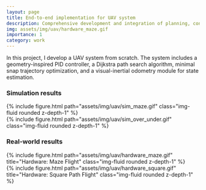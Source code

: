 ```yaml
---
layout: page
title: End-to-end implementation for UAV system
description: Comprehensive development and integration of planning, control, and VIO for UAVs
img: assets/img/uav/hardware_maze.gif
importance: 1
category: work
---
```


In this project, I develop a UAV system from scratch. The system includes a geometry-inspired PID controller, a Dijkstra path search algorithm, minimal snap trajectory optimization, and a visual-inertial odometry module for state estimation.

<h3>Simulation results</h3>
<div class="row">
  <div class="col-sm mt-3 mt-md-0">
    {% include figure.html path="assets/img/uav/sim_maze.gif" class="img-fluid rounded z-depth-1" %}
  </div>
  <div class="col-sm mt-3 mt-md-0">
    {% include figure.html path="assets/img/uav/sim_over_under.gif" class="img-fluid rounded z-depth-1" %}
  </div>
</div>

<h3>Real-world results</h3>
<div class="row">
  <div class="col-sm mt-3 mt-md-0">
    {% include figure.html path="assets/img/uav/hardware_maze.gif" title="Hardware: Maze Flight" class="img-fluid rounded z-depth-1" %}
  </div>
  <div class="col-sm mt-3 mt-md-0">
    {% include figure.html path="assets/img/uav/hardware_square.gif" title="Hardware: Square Path Flight" class="img-fluid rounded z-depth-1" %}
  </div>
</div>